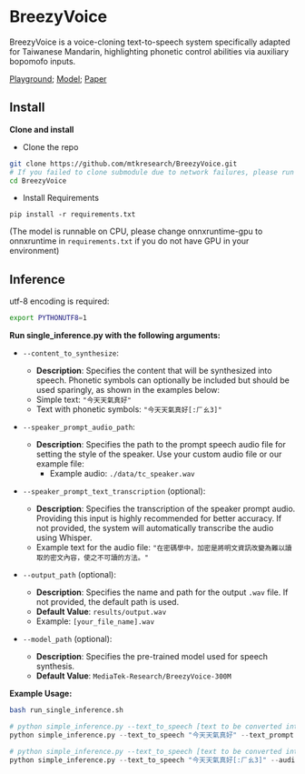 # BreezyVoice

BreezyVoice is a voice-cloning text-to-speech system specifically adapted for Taiwanese Mandarin, highlighting phonetic control abilities via auxiliary bopomofo inputs.

[Playground](); [Model](https://huggingface.co/MediaTek-Research/BreezyVoice-300M/tree/main); [Paper]()

## Install

**Clone and install**

- Clone the repo
``` sh
git clone https://github.com/mtkresearch/BreezyVoice.git
# If you failed to clone submodule due to network failures, please run following command until success
cd BreezyVoice
```

- Install Requirements
```
pip install -r requirements.txt
```
(The model is runnable on CPU, please change onnxruntime-gpu to onnxruntime in `requirements.txt` if you do not have GPU in your environment)

## Inference

utf-8 encoding is required:

``` sh
export PYTHONUTF8=1
```

**Run single_inference.py with the following arguments:**

- `--content_to_synthesize`:
    - **Description**: Specifies the content that will be synthesized into speech. Phonetic symbols can optionally be included but should be used sparingly, as shown in the examples below:
    - Simple text: `"今天天氣真好"`
    - Text with phonetic symbols: `"今天天氣真好[:ㄏㄠ3]"`

- `--speaker_prompt_audio_path`:
  - **Description**: Specifies the path to the prompt speech audio file for setting the style of the speaker. Use your custom audio file or our example file:
    - Example audio: `./data/tc_speaker.wav`

- `--speaker_prompt_text_transcription` (optional):
  - **Description**: Specifies the transcription of the speaker prompt audio. Providing this input is highly recommended for better accuracy. If not provided, the system will automatically transcribe the audio using Whisper.
  - Example text for the audio file: `"在密碼學中，加密是將明文資訊改變為難以讀取的密文內容，使之不可讀的方法。"`

- `--output_path` (optional):
  - **Description**: Specifies the name and path for the output `.wav` file. If not provided, the default path is used.
  - **Default Value**: `results/output.wav`
  - Example: `[your_file_name].wav`

- `--model_path` (optional):
  - **Description**: Specifies the pre-trained model used for speech synthesis.
  - **Default Value**: `MediaTek-Research/BreezyVoice-300M`

**Example Usage:**

``` bash
bash run_single_inference.sh
```

``` python
# python simple_inference.py --text_to_speech [text to be converted into audio] --text_prompt [the prompt of that audio file] --audio_path [reference audio file]
python simple_inference.py --text_to_speech "今天天氣真好" --text_prompt "在密碼學中，加密是將明文資訊改變為難以讀取的密文內容，使之不可讀的方法。" --audio_path "./data/tc_speaker.wav"
```

``` python
# python simple_inference.py --text_to_speech [text to be converted into audio] --audio_path [reference audio file]
python simple_inference.py --text_to_speech "今天天氣真好[:ㄏㄠ3]" --audio_path "./data/tc_speaker.wav"
```